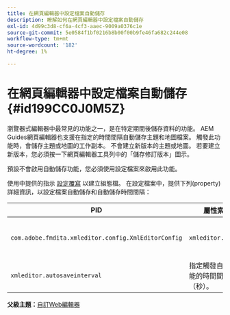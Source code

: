 ```yaml
---
title: 在網頁編輯器中設定檔案自動儲存
description: 瞭解如何在網頁編輯器中設定檔案自動儲存
exl-id: 4d99c3d8-cf6a-4cf3-aaec-9009a0376c1e
source-git-commit: 5e0584f1bf0216b8b00f00b9fe46fa682c244e08
workflow-type: tm+mt
source-wordcount: '182'
ht-degree: 1%

---
```


# 在網頁編輯器中設定檔案自動儲存 {#id199CC0J0M5Z}

瀏覽器式編輯器中最常見的功能之一，是在特定期間後儲存資料的功能。 AEM Guides網頁編輯器也支援在指定的時間間隔自動儲存主題和地圖檔案。 觸發此功能時，會儲存主題或地圖的工作副本。 不會建立新版本的主題或地圖。 若要建立新版本，您必須按一下網頁編輯器工具列中的「儲存修訂版本」圖示。

預設不會啟用自動儲存功能，您必須使用設定檔案來啟用此功能。

使用中提供的指示 [設定覆寫](download-install-additional-config-override.md#) 以建立組態檔。 在設定檔案中，提供下列\(property\)詳細資訊，以設定檔案自動儲存和自動儲存時間間隔：

| PID | 屬性索引鍵 | 屬性值 |
|---|------------|--------------|
| `com.adobe.fmdita.xmleditor.config.XmlEditorConfig` | `xmleditor.autosave` | 布林值\(true/false\)。<br> **預設值**： false |
| `xmleditor.autosaveinterval` | 指定觸發自動儲存功能的時間間隔（秒）。 |

**父級主題：**[&#x200B;自訂Web編輯器](conf-web-editor.md)
